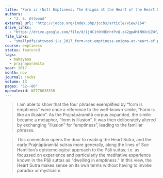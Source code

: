 ```yaml
---
title: "Form is (Not) Emptiness: The Enigma at the Heart of the Heart Sutra"
authors:
  - "J. S. Attwood"
external_url: "http://jocbs.org/index.php/jocbs/article/view/164"
drive_links:
  - "https://drive.google.com/file/d/1jHC1t0HHEnhtPvQ-z42gpAMiN9XcQZWf/view?usp=drivesdk"
file_links:
  - "smallpdfs/attwood-j-s_2017_form-not-emptiness-enigma-at-heart-of.pdf"
course: emptiness
status: featured
tags:
  - mahayana
  - prajnaparamita
year: 2017
month: nov
journal: jocbs
volume: 13
pages: "52--80"
openalexid: W2770038336
---
```


> I am able to show that the four phrases exemplified by “form is emptiness” were once a reference to the well-known simile, “Form is like an illusion”.
> As the  Prajnāpāramitā  corpus expanded, the simile became a metaphor, “form is illusion”.
> It was then deliberately altered by exchanging “illusion” for “emptiness”, leading to the familiar phrases.

> This connection opens the door to reading the  Heart Sutra, and the early  Prajnāpāramitā  sutras more generally, along the lines of Sue Hamilton’s epistemological approach to the Pāḷi suttas; i.e.
> as focussed on experience and particularly the meditative experience known in the Pāḷi suttas as "dwelling in emptiness."
> In this view, the  Heart Sutra  makes sense on its own terms without having to invoke paradox or mysticism.

